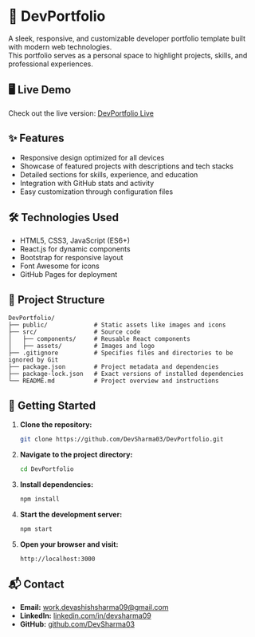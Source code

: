 
# 🚀 DevPortfolio

A sleek, responsive, and customizable developer portfolio template built with modern web technologies.  
This portfolio serves as a personal space to highlight projects, skills, and professional experiences.

## 🖥️ Live Demo

Check out the live version: [DevPortfolio Live](https://devsharma03.github.io/DevPortfolio)

## ✨ Features

- Responsive design optimized for all devices  
- Showcase of featured projects with descriptions and tech stacks  
- Detailed sections for skills, experience, and education  
- Integration with GitHub stats and activity  
- Easy customization through configuration files  

## 🛠️ Technologies Used

- HTML5, CSS3, JavaScript (ES6+)  
- React.js for dynamic components  
- Bootstrap for responsive layout  
- Font Awesome for icons  
- GitHub Pages for deployment  

## 📂 Project Structure

```
DevPortfolio/
├── public/             # Static assets like images and icons
├── src/                # Source code
│   ├── components/     # Reusable React components
│   ├── assets/         # Images and logo
├── .gitignore          # Specifies files and directories to be ignored by Git
├── package.json        # Project metadata and dependencies
├── package-lock.json   # Exact versions of installed dependencies
└── README.md           # Project overview and instructions

```

## 🚀 Getting Started

1. **Clone the repository:**
   ```bash
   git clone https://github.com/DevSharma03/DevPortfolio.git
   ```

2. **Navigate to the project directory:**
   ```bash
   cd DevPortfolio
   ```

3. **Install dependencies:**
   ```bash
   npm install
   ```

4. **Start the development server:**
   ```bash
   npm start
   ```

5. **Open your browser and visit:**
   ```
   http://localhost:3000
   ```

## 📬 Contact

- **Email:** [work.devashishsharma09@gmail.com](mailto:work.devashishsharma09@gmail.com)  
- **LinkedIn:** [linkedin.com/in/devsharma09](https://www.linkedin.com/in/devsharma09)  
- **GitHub:** [github.com/DevSharma03](https://github.com/DevSharma03)

